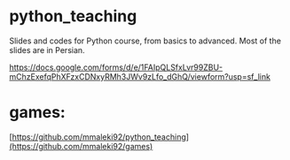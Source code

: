 # python_teaching

Slides and codes for Python course, from basics to advanced.
Most of the slides are in Persian.

https://docs.google.com/forms/d/e/1FAIpQLSfxLvr99ZBU-mChzExefqPhXFzxCDNxyRMh3JWv9zLfo_dGhQ/viewform?usp=sf_link


# games:

[https://github.com/mmaleki92/python_teaching](https://github.com/mmaleki92/games)
